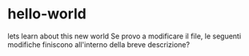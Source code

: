 # hello-world
lets learn about this new world 
Se provo a modificare il file, le seguenti modifiche finiscono all'interno della breve descrizione? 
